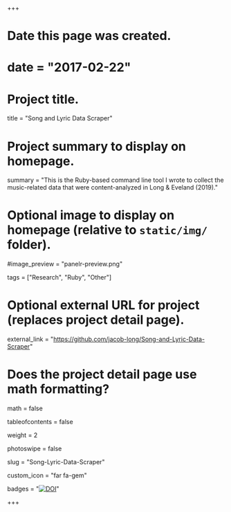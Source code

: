 +++
# Date this page was created.
# date = "2017-02-22"

# Project title.
title = "Song and Lyric Data Scraper"

# Project summary to display on homepage.
summary = "This is the Ruby-based command line tool I wrote to collect the music-related data that were content-analyzed in Long & Eveland (2019)."

# Optional image to display on homepage (relative to `static/img/` folder).
#image_preview = "panelr-preview.png"

tags = ["Research", "Ruby", "Other"]

# Optional external URL for project (replaces project detail page).
external_link = "https://github.com/jacob-long/Song-and-Lyric-Data-Scraper"

# Does the project detail page use math formatting?
math = false

tableofcontents = false

weight = 2

photoswipe = false

slug = "Song-Lyric-Data-Scraper"

custom_icon = "far fa-gem"

badges = "[![DOI](https://zenodo.org/badge/120316016.svg)](https://zenodo.org/badge/latestdoi/120316016)"

+++